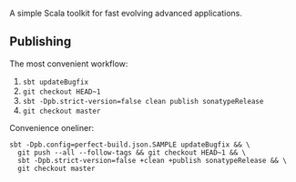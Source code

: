 A simple Scala toolkit for fast evolving advanced applications.

## Publishing

The most convenient workflow:

1. `sbt updateBugfix`
2. `git checkout HEAD~1`
3. `sbt -Dpb.strict-version=false clean publish sonatypeRelease`
4. `git checkout master`


Convenience oneliner:

    sbt -Dpb.config=perfect-build.json.SAMPLE updateBugfix && \
      git push --all --follow-tags && git checkout HEAD~1 && \
      sbt -Dpb.strict-version=false +clean +publish sonatypeRelease && \
      git checkout master
